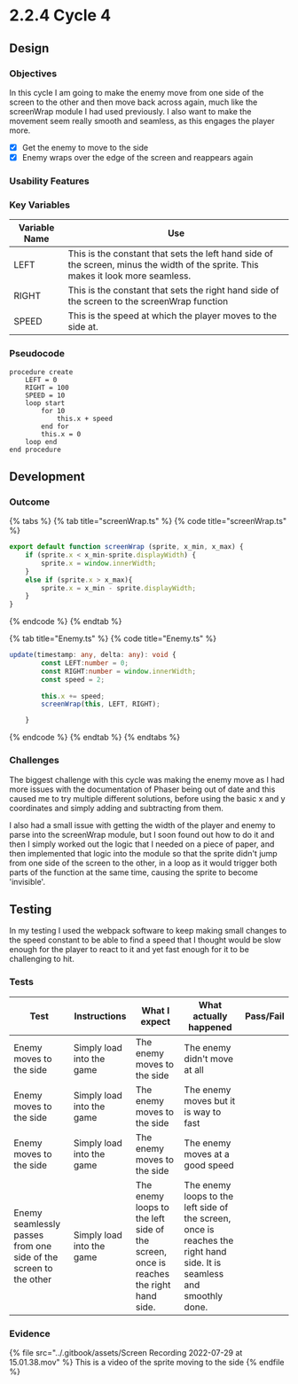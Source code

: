 # 2.2.4 Cycle 4

## Design <a href="#design" id="design"></a>

### Objectives <a href="#objectives" id="objectives"></a>

In this cycle I am going to make the enemy move from one side of the screen to the other and then move back across again, much like the screenWrap module I had used previously. I also want to make the movement seem really smooth and seamless, as this engages the player more.&#x20;

* [x] Get the enemy to move to the side
* [x] Enemy wraps over the edge of the screen and reappears again

### Usability Features <a href="#usability-features" id="usability-features"></a>

### Key Variables <a href="#key-variables" id="key-variables"></a>

| Variable Name | Use                                                                                                                                |
| ------------- | ---------------------------------------------------------------------------------------------------------------------------------- |
| LEFT          | This is the constant that sets the left hand side of the screen, minus the width of the sprite. This makes it look more seamless.  |
| RIGHT         | This is the constant that sets the right hand side of the screen to the screenWrap function                                        |
| SPEED         | This is the speed at which the player moves to the side at.                                                                        |

### Pseudocode <a href="#pseudocode" id="pseudocode"></a>

```
procedure create
    LEFT = 0
    RIGHT = 100
    SPEED = 10
    loop start
        for 10
            this.x + speed
        end for
        this.x = 0   
    loop end
end procedure
```

## Development <a href="#development" id="development"></a>

### Outcome <a href="#outcome" id="outcome"></a>

{% tabs %}
{% tab title="screenWrap.ts" %}
{% code title="screenWrap.ts" %}
```typescript
export default function screenWrap (sprite, x_min, x_max) { 
    if (sprite.x < x_min-sprite.displayWidth) {
        sprite.x = window.innerWidth;
    }
    else if (sprite.x > x_max){
        sprite.x = x_min - sprite.displayWidth;
    }
}

```
{% endcode %}
{% endtab %}

{% tab title="Enemy.ts" %}
{% code title="Enemy.ts" %}
```typescript
update(timestamp: any, delta: any): void {
        const LEFT:number = 0;
        const RIGHT:number = window.innerWidth;
        const speed = 2;
        
        this.x += speed;
        screenWrap(this, LEFT, RIGHT);

    }
```
{% endcode %}
{% endtab %}
{% endtabs %}



### Challenges <a href="#challenges" id="challenges"></a>

The biggest challenge with this cycle was making the enemy move as I had more issues with the documentation of Phaser being out of date and this caused me to try multiple different solutions, before using the basic x and y coordinates and simply adding and subtracting from them.

I also had a small issue with getting the width of the player and enemy to parse into the screenWrap module, but I soon found out how to do it and then I simply worked out the logic that I needed on a piece of paper, and then implemented that logic into the module so that the sprite didn't jump from one side of the screen to the other, in a loop as it would trigger both parts of the function at the same time, causing the sprite to become 'invisible'.

## Testing <a href="#testing" id="testing"></a>

In my testing I used the webpack software to keep making small changes to the speed constant to be able to find a speed that I thought would be slow enough for the player to react to it and yet fast enough for it to be challenging to hit.

### Tests <a href="#tests" id="tests"></a>

<table><thead><tr><th>Test</th><th>Instructions</th><th>What I expect</th><th>What actually happened</th><th data-type="select">Pass/Fail</th></tr></thead><tbody><tr><td>Enemy moves to the side</td><td>Simply load into the game</td><td>The enemy moves to the side</td><td>The enemy didn't move at all</td><td></td></tr><tr><td>Enemy moves to the side</td><td>Simply load into the game</td><td>The enemy moves to the side</td><td>The enemy moves but it is way to fast</td><td></td></tr><tr><td>Enemy moves to the side</td><td>Simply load into the game</td><td>The enemy moves to the side</td><td>The enemy moves at a good speed</td><td></td></tr><tr><td>Enemy seamlessly passes from one side of the screen to the other</td><td>Simply load into the game</td><td>The enemy loops to the left side of the screen, once is reaches the right hand side. </td><td>The enemy loops to the left side of the screen, once is reaches the right hand side. It is seamless and smoothly done.</td><td></td></tr></tbody></table>

### Evidence <a href="#evidence" id="evidence"></a>

{% file src="../.gitbook/assets/Screen Recording 2022-07-29 at 15.01.38.mov" %}
This is a video of the sprite moving to the side
{% endfile %}
